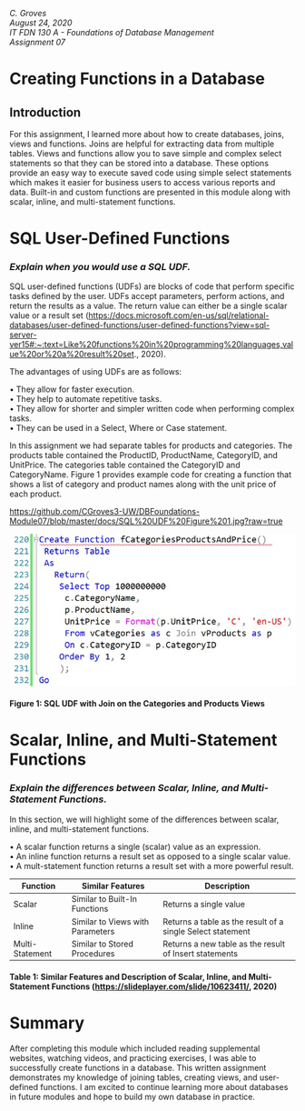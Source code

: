 *C. Groves*  
*August 24, 2020*  
*IT FDN 130 A - Foundations of Database Management*   
*Assignment 07*    

# Creating Functions in a Database

## Introduction
For this assignment, I learned more about how to create databases, joins, views and functions.  Joins are helpful for extracting data from multiple tables.  Views and functions allow you to save simple and complex select statements so that they can be stored into a database.  These options provide an easy way to execute saved code using simple select statements which makes it easier for business users to access various reports and data.  Built-in and custom functions are presented in this module along with scalar, inline, and multi-statement functions.

# SQL User-Defined Functions
### *Explain when you would use a SQL UDF.*

SQL user-defined functions (UDFs) are blocks of code that perform specific tasks defined by the user.  UDFs accept parameters, perform actions, and return the results as a value. The return value can either be a single scalar value or a result set (https://docs.microsoft.com/en-us/sql/relational-databases/user-defined-functions/user-defined-functions?view=sql-server-ver15#:~:text=Like%20functions%20in%20programming%20languages,value%20or%20a%20result%20set., 2020).  

The advantages of using UDFs are as follows:  

•	They allow for faster execution.  
•	They help to automate repetitive tasks.  
•	They allow for shorter and simpler written code when performing complex tasks.  
•	They can be used in a Select, Where or Case statement.  

In this assignment we had separate tables for products and categories.  The products table contained the ProductID, ProductName, CategoryID, and UnitPrice.  The categories table contained the CategoryID and CategoryName.  Figure 1 provides example code for creating a function that shows a list of category and product names along with the unit price of each product.  

https://github.com/CGroves3-UW/DBFoundations-Module07/blob/master/docs/SQL%20UDF%20Figure%201.jpg?raw=true

![Results of Figure 1](https://github.com/CGroves3-UW/DBFoundations-Module07/blob/master/docs/SQL%20UDF%20Figure%201.jpg?raw=true "Results of Figure 1")  
#### **Figure 1: SQL UDF with Join on the Categories and Products Views**

# Scalar, Inline, and Multi-Statement Functions  
### *Explain the differences between Scalar, Inline, and Multi-Statement Functions.*  

In this section, we will highlight some of the differences between scalar, inline, and multi-statement functions.  

•	A scalar function returns a single (scalar) value as an expression.  
•	An inline function returns a result set as opposed to a single scalar value.  
•	A mult-statement function returns a result set with a more powerful result.  


Function|Similar Features|Description    
--------|----------------|-------------
Scalar | Similar to Built-In Functions | Returns a single value
Inline | Similar to Views with Parameters | Returns a table as the result of a single Select statement
Multi-Statement | Similar to Stored Procedures | Returns a new table as the result of Insert statements 
#### **Table 1: Similar Features and Description of Scalar, Inline, and Multi-Statement Functions (https://slideplayer.com/slide/10623411/, 2020)**  

# Summary

After completing this module which included reading supplemental websites, watching videos, and practicing exercises, I was able to successfully create functions in a database.  This written assignment demonstrates my knowledge of joining tables, creating views, and user-defined functions.  I am excited to continue learning more about databases in future modules and hope to build my own database in practice. 


